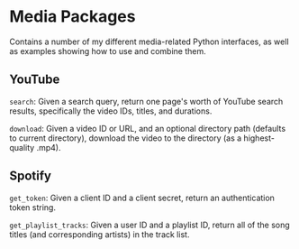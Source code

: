 # Media Packages

Contains a number of my different media-related Python interfaces, as well as examples showing how to use and combine them.


## YouTube

`search`: Given a search query, return one page's worth of YouTube search results, specifically the video IDs, titles, and durations.

`download`: Given a video ID or URL, and an optional directory path (defaults to current directory), download the video to the directory (as a highest-quality .mp4).


## Spotify

`get_token`: Given a client ID and a client secret, return an authentication token string.

`get_playlist_tracks`: Given a user ID and a playlist ID, return all of the song titles (and corresponding artists) in the track list.
